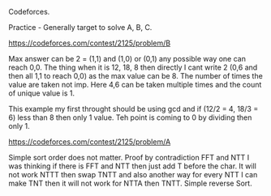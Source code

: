 Codeforces.

Practice - Generally target to solve A, B, C.

https://codeforces.com/contest/2125/problem/B

Max answer can be 2 = (1,1) and (1,0) or (0,1) any possible way one can reach 0,0.
The thing when it is 12, 18, 8 then directly I cant write 2 (0,6 and then all 1,1 to reach 0,0) as the max value can be 8. The number of times the value are taken not imp. Here 4,6 can be taken multiple times and the count of unique value is 1.

This example my first throught should be using gcd and if (12/2 = 4, 18/3 = 6) less than 8 then only 1 value. Teh point is coming to 0 by dividing then only 1.

https://codeforces.com/contest/2125/problem/A

Simple sort order does not matter. Proof by contradiction FFT and NTT I was thinking if there is FFT and NTT then just add T before the char. It will not work NTTT then swap TNTT and also another way for every NTT I can make TNT then it will not work for NTTA then TNTT. Simple reverse Sort.
